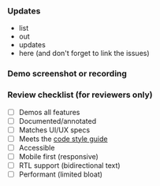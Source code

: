 ### Updates
- list
- out
- updates
- here (and don't forget to link the issues)

### Demo screenshot or recording

### Review checklist (for reviewers only)
- [ ] Demos all features
- [ ] Documented/annotated
- [ ] Matches UI/UX specs
- [ ] Meets the [code style guide](https://github.com/IBM/sterling-charts/wiki/Code-style-guide)
- [ ] Accessible
- [ ] Mobile first (responsive)
- [ ] RTL support (bidirectional text)
- [ ] Performant (limited bloat)
